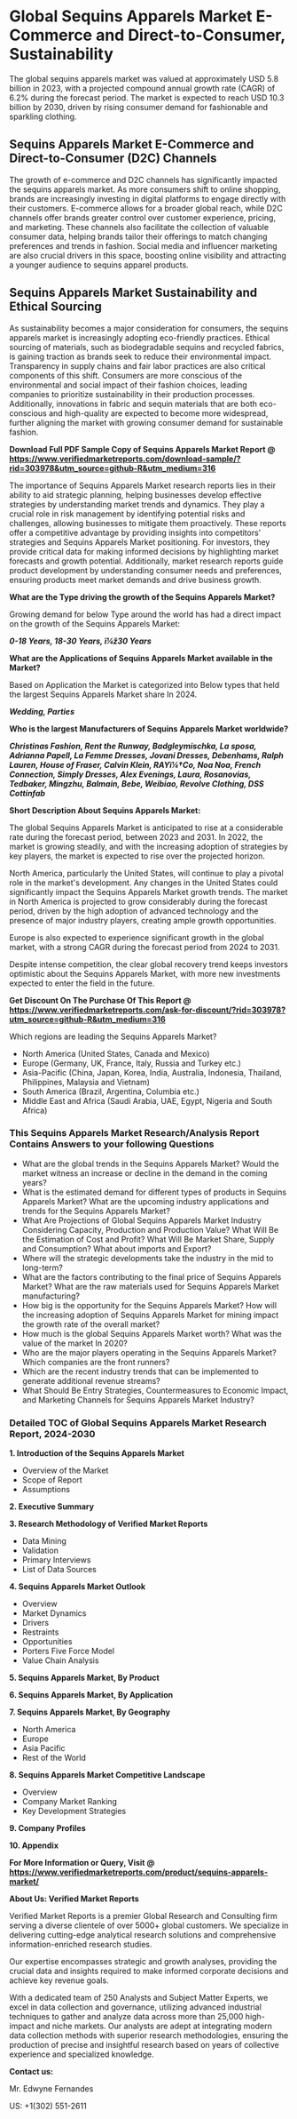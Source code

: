 <h1>Global Sequins Apparels Market E-Commerce and Direct-to-Consumer, Sustainability</h1><p class=""><p>The global sequins apparels market was valued at approximately USD 5.8 billion in 2023, with a projected compound annual growth rate (CAGR) of 6.2% during the forecast period. The market is expected to reach USD 10.3 billion by 2030, driven by rising consumer demand for fashionable and sparkling clothing.</p><h2>Sequins Apparels Market E-Commerce and Direct-to-Consumer (D2C) Channels</h2><p>The growth of e-commerce and D2C channels has significantly impacted the sequins apparels market. As more consumers shift to online shopping, brands are increasingly investing in digital platforms to engage directly with their customers. E-commerce allows for a broader global reach, while D2C channels offer brands greater control over customer experience, pricing, and marketing. These channels also facilitate the collection of valuable consumer data, helping brands tailor their offerings to match changing preferences and trends in fashion. Social media and influencer marketing are also crucial drivers in this space, boosting online visibility and attracting a younger audience to sequins apparel products.</p><h2>Sequins Apparels Market Sustainability and Ethical Sourcing</h2><p>As sustainability becomes a major consideration for consumers, the sequins apparels market is increasingly adopting eco-friendly practices. Ethical sourcing of materials, such as biodegradable sequins and recycled fabrics, is gaining traction as brands seek to reduce their environmental impact. Transparency in supply chains and fair labor practices are also critical components of this shift. Consumers are more conscious of the environmental and social impact of their fashion choices, leading companies to prioritize sustainability in their production processes. Additionally, innovations in fabric and sequin materials that are both eco-conscious and high-quality are expected to become more widespread, further aligning the market with growing consumer demand for sustainable fashion.</p></p><p class=""><strong>Download Full PDF Sample Copy of Sequins Apparels Market Report @ <a href="https://www.verifiedmarketreports.com/download-sample/?rid=303978&utm_source=github-R&utm_medium=316" target="_blank">https://www.verifiedmarketreports.com/download-sample/?rid=303978&utm_source=github-R&utm_medium=316</a></strong></p><p>The importance of&nbsp;Sequins Apparels Market research reports lies in their ability to aid strategic planning, helping businesses develop effective strategies by understanding market trends and dynamics. They play a crucial role in risk management by identifying potential risks and challenges, allowing businesses to mitigate them proactively. These reports offer a competitive advantage by providing insights into competitors' strategies and Sequins Apparels Market positioning. For investors, they provide critical data for making informed decisions by highlighting market forecasts and growth potential. Additionally, market research reports guide product development by understanding consumer needs and preferences, ensuring products meet market demands and drive business growth.</p><p><strong>What are the&nbsp;Type driving the growth of the Sequins Apparels Market?</strong></p><p id="" class="">Growing demand for below Type around the world has had a direct impact on the growth of the Sequins Apparels Market:</p><p class=""><em><strong>0-18 Years, 18-30 Years, ï¼ž30 Years</strong></em></p><p class=""><strong>What are the&nbsp;Applications&nbsp;of Sequins Apparels Market available in the Market?</strong></p><p id="" class="">Based on Application the Market is categorized into Below types that held the largest Sequins Apparels Market share In 2024.</p><p class=""><em><strong>Wedding, Parties</strong></em></p><p class=""><strong>Who is the largest Manufacturers of Sequins Apparels Market worldwide?</strong></p><p><em><strong>Christinas Fashion, Rent the Runway, Badgleymischka, La sposa, Adrianna Papell, La Femme Dresses, Jovani Dresses, Debenhams, Ralph Lauren, House of Fraser, Calvin Klein, RAYï¼†Co, Noa Noa, French Connection, Simply Dresses, Alex Evenings, Laura, Rosanovias, Tedbaker, Mingzhu, Balmain, Bebe, Weibiao, Revolve Clothing, DSS Cottinfab</strong></em></p><p id="" class=""><strong>Short Description About Sequins Apparels Market:</strong></p><p>The global Sequins Apparels Market is anticipated to rise at a considerable rate during the forecast period, between 2023 and 2031. In 2022, the market is growing steadily, and with the increasing adoption of strategies by key players, the market is expected to rise over the projected horizon.</p><p>North America, particularly the United States, will continue to play a pivotal role in the market's development. Any changes in the United States could significantly impact the Sequins Apparels Market growth trends. The market in North America is projected to grow considerably during the forecast period, driven by the high adoption of advanced technology and the presence of major industry players, creating ample growth opportunities.</p><p>Europe is also expected to experience significant growth in the global market, with a strong CAGR during the forecast period from 2024 to 2031.</p><p>Despite intense competition, the clear global recovery trend keeps investors optimistic about the Sequins Apparels Market, with more new investments expected to enter the field in the future.</p><p id="" class=""><strong>Get Discount On The Purchase Of This Report @ <a href="https://www.verifiedmarketreports.com/ask-for-discount/?rid=303978?utm_source=github-R&utm_medium=316" target="_blank">https://www.verifiedmarketreports.com/ask-for-discount/?rid=303978?utm_source=github-R&utm_medium=316</a></strong></p><p class="">Which regions are leading the Sequins Apparels Market?</p><ul><li>North America (United States, Canada and Mexico)</li><li>Europe (Germany, UK, France, Italy, Russia and Turkey etc.)</li><li>Asia-Pacific (China, Japan, Korea, India, Australia, Indonesia, Thailand, Philippines, Malaysia and Vietnam)</li><li>South America (Brazil, Argentina, Columbia etc.)</li><li>Middle East and Africa (Saudi Arabia, UAE, Egypt, Nigeria and South Africa)</li></ul><h3 id="" class="">This Sequins Apparels Market Research/Analysis Report Contains Answers to your following Questions</h3><ul><li>What are the global trends in the Sequins Apparels Market? Would the market witness an increase or decline in the demand in the coming years?</li><li>What is the estimated demand for different types of products in Sequins Apparels Market? What are the upcoming industry applications and trends for the Sequins Apparels Market?</li><li>What Are Projections of Global Sequins Apparels Market Industry Considering Capacity, Production and Production Value? What Will Be the Estimation of Cost and Profit? What Will Be Market Share, Supply and Consumption? What about imports and Export?</li><li>Where will the strategic developments take the industry in the mid to long-term?</li><li>What are the factors contributing to the final price of Sequins Apparels Market? What are the raw materials used for Sequins Apparels Market manufacturing?</li><li>How big is the opportunity for the Sequins Apparels Market? How will the increasing adoption of Sequins Apparels Market for mining impact the growth rate of the overall market?</li><li>How much is the global Sequins Apparels Market worth? What was the value of the market In 2020?</li><li>Who are the major players operating in the Sequins Apparels Market? Which companies are the front runners?</li><li>Which are the recent industry trends that can be implemented to generate additional revenue streams?</li><li>What Should Be Entry Strategies, Countermeasures to Economic Impact, and Marketing Channels for Sequins Apparels Market Industry?</li></ul><h3 id="" class="">Detailed TOC of Global Sequins Apparels Market Research Report, 2024-2030</h3><p id="" class=""><strong>1. Introduction of the Sequins Apparels Market</strong></p><ul><li>Overview of the Market</li><li>Scope of Report</li><li>Assumptions</li></ul><p id="" class=""><strong>2. Executive Summary</strong></p><p id="" class=""><strong>3. Research Methodology of Verified Market Reports</strong></p><ul><li>Data Mining</li><li>Validation</li><li>Primary Interviews</li><li>List of Data Sources</li></ul><p id="" class=""><strong>4. Sequins Apparels Market Outlook</strong></p><ul><li>Overview</li><li>Market Dynamics</li><li>Drivers</li><li>Restraints</li><li>Opportunities</li><li>Porters Five Force Model</li><li>Value Chain Analysis</li></ul><p id="" class=""><strong>5. Sequins Apparels Market, By Product</strong></p><p id="" class=""><strong>6. Sequins Apparels Market, By Application</strong></p><p id="" class=""><strong>7. Sequins Apparels Market, By Geography</strong></p><ul><li>North America</li><li>Europe</li><li>Asia Pacific</li><li>Rest of the World</li></ul><p id="" class=""><strong>8. Sequins Apparels Market Competitive Landscape</strong></p><ul><li>Overview</li><li>Company Market Ranking</li><li>Key Development Strategies</li></ul><p id="" class=""><strong>9. Company Profiles</strong></p><p id="" class=""><strong>10. Appendix</strong></p><p id="" class=""><strong>For More Information or Query, Visit @ <a href="https://www.verifiedmarketreports.com/product/sequins-apparels-market/" target="_blank">https://www.verifiedmarketreports.com/product/sequins-apparels-market/</a></strong></p><p id="" class=""><strong>About Us: Verified Market Reports</strong></p><p id="" class="">Verified Market Reports is a premier Global Research and Consulting firm serving a diverse clientele of over 5000+ global customers. We specialize in delivering cutting-edge analytical research solutions and comprehensive information-enriched research studies.</p><p id="" class="">Our expertise encompasses strategic and growth analyses, providing the crucial data and insights required to make informed corporate decisions and achieve key revenue goals.</p><p id="" class="">With a dedicated team of 250 Analysts and Subject Matter Experts, we excel in data collection and governance, utilizing advanced industrial techniques to gather and analyze data across more than 25,000 high-impact and niche markets. Our analysts are adept at integrating modern data collection methods with superior research methodologies, ensuring the production of precise and insightful research based on years of collective experience and specialized knowledge.</p><p id="" class=""><strong>Contact us:</strong></p><p id="" class="">Mr. Edwyne Fernandes</p><p id="" class="">US: +1(302) 551-2611</p>